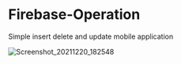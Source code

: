 # Firebase-Operation
Simple insert delete and update mobile application

![Screenshot_20211220_182548](https://user-images.githubusercontent.com/62168123/146773616-16944bd5-ad4b-494a-846d-32e6759cc539.png)
